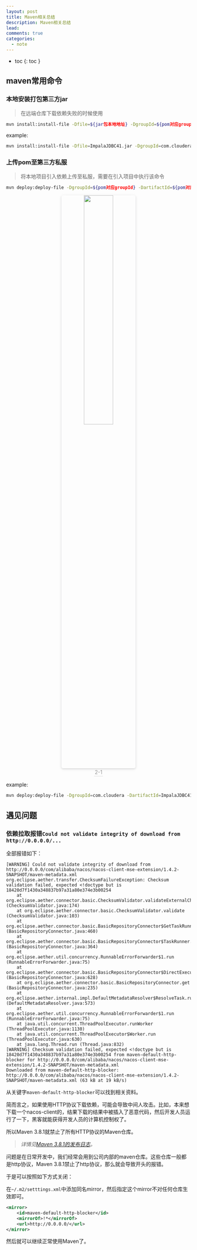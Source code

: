 ```yaml
---
layout: post
title: Maven相关总结
description: Maven相关总结
lead: 
comments: true
categories: 
  - note
---
```


- toc
{: toc }



## 	maven常用命令

### 本地安装打包第三方jar

> 在远端仓库下载依赖失败的时候使用

```sh
mvn install:install-file -Dfile=${jar包本地地址} -DgroupId=${pom对应groupID} -DartifactId=${pom对应artifactId} -Dversion=${pom对应版本号} -Dpackaging=jar
```

example:

```sh
mvn install:install-file -Dfile=ImpalaJDBC41.jar -DgroupId=com.cloudera -DartifactId=ImpalaJDBC41 -Dversion=2.6.3 -Dpackaging=jar
```



### 上传pom至第三方私服

> 将本地项目引入依赖上传至私服，需要在引入项目中执行该命令

```sh
mvn deploy:deploy-file -DgroupId=${pom对应groupId} -DartifactId=${pom对应artifactId} -Dversion=${pom对应版本} -Dpackaging=jar -Dfile=${jar包所在地址} -Durl=${上传私服地址} -DrepositoryId=${maven setting.xml中配置的id,见图2-1}
```

<center>
<img style="border-radius: 0.3125em;
box-shadow: 0 2px 4px 0 rgba(34,36,38,.12),0 2px 10px 0 rgba(34,36,38,.08);" src=".\images\image-20210813105820261.png" width="40%">
<br>
<div style="color:orange; border-bottom: 1px solid #d9d9d9;
display: inline-block;
color: #999;
padding: 2px;">2-1</div>
</center>


example:

```sh
mvn deploy:deploy-file -DgroupId=com.cloudera -DartifactId=ImpalaJDBC41 -Dversion=2.6.3 -Dpackaging=jar -Dfile=D:\resource\driver\impala_jdbc_2.6.3.1004\ClouderaImpalaJDBC-2.6.3.1004\ClouderaImpalaJDBC41-2.6.3.1004\ImpalaJDBC41.jar -Durl=http://139.196.179.174:9081/repository/maven-releases/ -DrepositoryId=ashsh_hostes
```



## 遇见问题

### 依赖拉取报错`Could not validate integrity of download from http://0.0.0.0/...`

全部报错如下：

```
[WARNING] Could not validate integrity of download from http://0.0.0.0/com/alibaba/nacos/nacos-client-mse-extension/1.4.2-SNAPSHOT/maven-metadata.xml
org.eclipse.aether.transfer.ChecksumFailureException: Checksum validation failed, expected <!doctype but is 18420d7f1430a348837b97a31a80e374e3b00254
    at org.eclipse.aether.connector.basic.ChecksumValidator.validateExternalChecksums (ChecksumValidator.java:174)
    at org.eclipse.aether.connector.basic.ChecksumValidator.validate (ChecksumValidator.java:103)
    at org.eclipse.aether.connector.basic.BasicRepositoryConnector$GetTaskRunner.runTask (BasicRepositoryConnector.java:460)
    at org.eclipse.aether.connector.basic.BasicRepositoryConnector$TaskRunner.run (BasicRepositoryConnector.java:364)
    at org.eclipse.aether.util.concurrency.RunnableErrorForwarder$1.run (RunnableErrorForwarder.java:75)
    at org.eclipse.aether.connector.basic.BasicRepositoryConnector$DirectExecutor.execute (BasicRepositoryConnector.java:628)
    at org.eclipse.aether.connector.basic.BasicRepositoryConnector.get (BasicRepositoryConnector.java:235)
    at org.eclipse.aether.internal.impl.DefaultMetadataResolver$ResolveTask.run (DefaultMetadataResolver.java:573)
    at org.eclipse.aether.util.concurrency.RunnableErrorForwarder$1.run (RunnableErrorForwarder.java:75)
    at java.util.concurrent.ThreadPoolExecutor.runWorker (ThreadPoolExecutor.java:1130)
    at java.util.concurrent.ThreadPoolExecutor$Worker.run (ThreadPoolExecutor.java:630)
    at java.lang.Thread.run (Thread.java:832)
[WARNING] Checksum validation failed, expected <!doctype but is 18420d7f1430a348837b97a31a80e374e3b00254 from maven-default-http-blocker for http://0.0.0.0/com/alibaba/nacos/nacos-client-mse-extension/1.4.2-SNAPSHOT/maven-metadata.xml
Downloaded from maven-default-http-blocker: http://0.0.0.0/com/alibaba/nacos/nacos-client-mse-extension/1.4.2-SNAPSHOT/maven-metadata.xml (63 kB at 19 kB/s)
```

从关键字`maven-default-http-blocker`可以找到相关资料。

简而言之，如果使用HTTP协议下载依赖，可能会导致中间人攻击。比如，本来想下载一个nacos-client的，结果下载的结果中被插入了恶意代码，然后开发人员运行了一下，黑客就能获得开发人员的计算机控制权了。

所以Maven 3.8.1就禁止了所有HTTP协议的Maven仓库。

> *详情见[Maven 3.8.1的发布日志](https://maven.apache.org/docs/3.8.1/release-notes.html)。*

问题是在日常开发中，我们经常会用到公司内部的maven仓库。这些仓库一般都是http协议，Maven 3.8.1禁止了http协议，那么就会导致开头的报错。

于是可以按照如下方式关闭：

在`~/.m2/setttings.xml`中添加同名mirror，然后指定这个mirror不对任何仓库生效即可。

```xml
<mirror>
    <id>maven-default-http-blocker</id>
    <mirrorOf>!*</mirrorOf>
    <url>http://0.0.0.0/</url>
</mirror>
```

然后就可以继续正常使用Maven了。